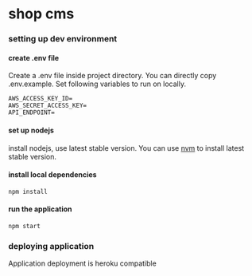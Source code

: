 # shop cms

### setting up dev environment
#### create .env file
Create a .env file inside project directory. You can directly copy .env.example.
Set following variables to run on locally.

```
AWS_ACCESS_KEY_ID=
AWS_SECRET_ACCESS_KEY=
API_ENDPOINT=
```

#### set up nodejs
install nodejs, use latest stable version.
You can use [nvm](https://github.com/creationix/nvm) to install latest stable version.

#### install local dependencies
`npm install`

#### run the application
`npm start`

### deploying application
Application deployment is heroku compatible 
